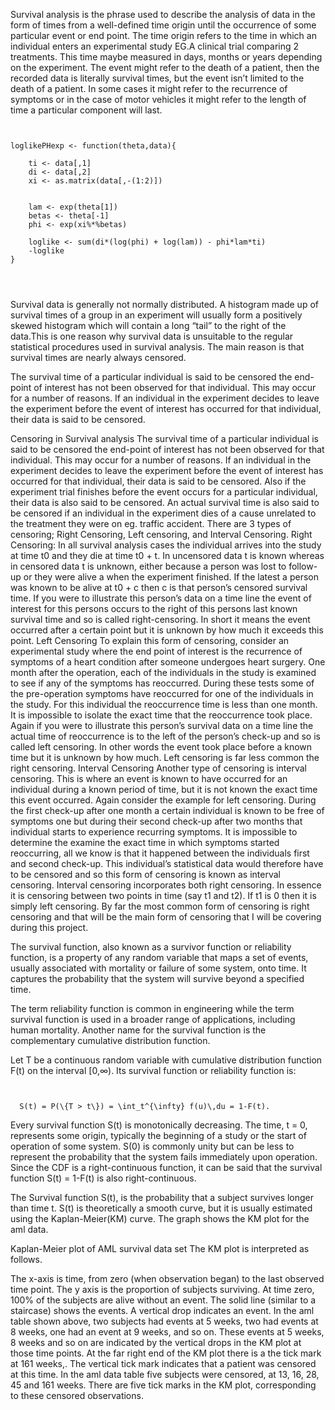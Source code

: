 Survival analysis is the phrase used to describe the analysis of data in the form of times from a well-defined time origin until the 
occurrence of some particular event or end point. The time origin refers to the time in which an individual enters an experimental 
study EG.A clinical trial comparing 2 treatments. This time maybe measured in days, months or years depending on the experiment. 
The event might refer to the death of a patient, then the recorded data is literally survival times, 
but the event isn’t limited to the death of a patient. In some cases it might refer to the recurrence of symptoms or in
the case of motor vehicles it might refer to the length of time a particular component will last. 

<pre><code>
 
loglikePHexp <- function(theta,data){

    ti <- data[,1]
    di <- data[,2]
    xi <- as.matrix(data[,-(1:2)])


    lam <- exp(theta[1])
    betas <- theta[-1]
    phi <- exp(xi%*%betas)

    loglike <- sum(di*(log(phi) + log(lam)) - phi*lam*ti)
    -loglike
}

 

</code></pre>




Survival data is generally not normally distributed. A histogram made up of survival times of a group in an experiment
will usually form a positively skewed histogram which will contain a long “tail” to the right of the data.This is one 
reason why survival data is unsuitable to the regular statistical procedures used in survival analysis. The main reason
is that survival times are nearly always censored.

The survival time of a particular individual is said to be censored the end-point of interest has not been observed for
that individual. This may occur for a number of reasons. If an individual in the experiment decides to leave the experiment
before the event of interest has occurred for that individual, their data is said to be censored.  
 
Censoring in Survival analysis
The survival time of a particular individual is said to be censored the end-point of interest has not been observed for that individual. This may occur for a number of reasons. If an individual in the experiment decides to leave the experiment before the event of interest has occurred for that individual, their data is said to be censored. Also if the experiment trial finishes before the event occurs for a particular individual, their data is also said to be censored. An actual survival time is also said to be censored if an individual in the experiment dies of a cause unrelated to the treatment they were on eg. traffic accident.
There are 3 types of censoring; Right Censoring, Left censoring, and Interval Censoring.
Right Censoring:
In all survival analysis cases the individual arrives into the study at time t0 and they die at time t0 + t. In uncensored data t is known whereas in censored data t is unknown, either because a person was lost to follow-up or they were alive a when the experiment finished. If the latest a person was known to be alive at t0 + c then c is that person’s censored survival time.  If you were to illustrate this person’s data on a time line the event of interest for this persons occurs to the right of this persons last known survival time and so is called right-censoring. In short it means the event occurred after a certain point but it is unknown by how much it exceeds this point.
Left Censoring
To explain this form of censoring, consider an experimental study where the end point of interest is the recurrence of symptoms of a heart condition after someone undergoes heart surgery. One month after the operation, each of the individuals in the study is examined to see if any of the symptoms has reoccurred. During these tests some of the pre-operation symptoms have reoccurred for one of the individuals in the study. For this individual the reoccurrence time is less than one month. It is impossible to isolate the exact time that the reoccurrence took place. Again if you were to illustrate this person’s survival data on a time line the actual time of reoccurrence is to the left  of the person’s check-up and so is called left censoring.  In other words the event took place before a known time but it is unknown by how much.  Left censoring is far less common the right censoring.
Interval Censoring
Another type of censoring is interval censoring. This is where an event is known to have occurred for an individual during a known period of time, but it is not known the exact time this event occurred. Again consider the example for left censoring. During the first check-up after one month a certain individual is known to be free of symptoms one but during their second check-up after two months that individual starts to experience recurring symptoms. It is impossible to determine the examine the exact time in which symptoms started reoccurring, all we know is that it happened between the individuals first and second check-up. This individual’s statistical data would therefore have to be censored and so this form of censoring is known as interval censoring.  Interval censoring incorporates both right censoring. In essence it is censoring between two points in time (say t1 and t2). If t1 is 0 then it is simply left censoring.
By far the most common form of censoring is right censoring and that will be the main form of censoring that I will be covering during this project.

  The survival function, also known as a survivor function or reliability function, is a property of any random variable that maps a set of events, usually associated with mortality or failure of some system, onto time. It captures the probability that the system will survive beyond a specified time.

The term reliability function is common in engineering while the term survival function is used in a broader range of applications, including human mortality. Another name for the survival function is the complementary cumulative distribution function.
   
Let T be a continuous random variable with cumulative distribution function F(t) on the interval [0,∞). Its survival function or reliability function is:
<pre><code>

  S(t) = P(\{T > t\}) = \int_t^{\infty} f(u)\,du = 1-F(t).
</code></pre>


Every survival function S(t) is monotonically decreasing. The time, t = 0, represents some origin, typically the beginning of a study or the start of operation of some system. S(0) is commonly unity but can be less to represent the probability that the system fails immediately upon operation. Since the CDF is a right-continuous function, it can be said that the survival function S(t) = 1-F(t) is also right-continuous.

The Survival function S(t), is the probability that a subject survives longer than time t. S(t) is theoretically a smooth curve, but it is usually estimated using the Kaplan-Meier(KM) curve. The graph shows the KM plot for the aml data.


Kaplan-Meier plot of AML survival data set
The KM plot is interpreted as follows.

The x-axis is time, from zero (when observation began) to the last observed time point.
The y axis is the proportion of subjects surviving. At time zero, 100% of the subjects are alive without an event.
The solid line (similar to a staircase) shows the events.
A vertical drop indicates an event. In the aml table shown above, two subjects had events at 5 weeks, two had events at 8 weeks, one had an event at 9 weeks, and so on. These events at 5 weeks, 8 weeks and so on are indicated by the vertical drops in the KM plot at those time points.
At the far right end of the KM plot there is a the tick mark at 161 weeks,. The vertical tick mark indicates that a patient was censored at this time. In the aml data table five subjects were censored, at 13, 16, 28, 45 and 161 weeks. There are five tick marks in the KM plot, corresponding to these censored observations.
